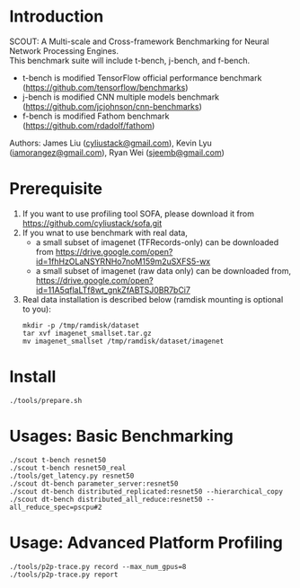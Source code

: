 # Introduction
SCOUT: A Multi-scale and Cross-framework Benchmarking for Neural Network Processing Engines.  
This benchmark suite will include t-bench, j-bench, and f-bench. 
* t-bench is modified TensorFlow official performance benchmark (https://github.com/tensorflow/benchmarks)
* j-bench is modified CNN multiple models benchmark (https://github.com/jcjohnson/cnn-benchmarks)
* f-bench is modified Fathom benchmark (https://github.com/rdadolf/fathom)  

Authors: James Liu (cyliustack@gmail.com), Kevin Lyu (iamorangez@gmail.com), Ryan Wei (sjeemb@gmail.com)
# Prerequisite
1. If you want to use profiling tool SOFA, please download it from https://github.com/cyliustack/sofa.git
2. If you wnat to use benchmark with real data, 
   * a small subset of imagenet (TFRecords-only) can be downloaded from https://drive.google.com/open?id=1fhHzOLaNSYRNHo7noM159m2uSXFS5-wx
   * a small subset of imagenet (raw data only) can be downloaded from,  https://drive.google.com/open?id=11A5qflaLTf8wt_gnkZfABTSJ0BR7bCi7
3. Real data installation is described below (ramdisk mounting is optional to you):   
   ```
   mkdir -p /tmp/ramdisk/dataset
   tar xvf imagenet_smallset.tar.gz
   mv imagenet_smallset /tmp/ramdisk/dataset/imagenet
   ```

# Install
```
./tools/prepare.sh
```  

# Usages: Basic Benchmarking 
```
./scout t-bench resnet50
./scout t-bench resnet50_real
./tools/get_latency.py resnet50
./scout dt-bench parameter_server:resnet50
./scout dt-bench distributed_replicated:resnet50 --hierarchical_copy
./scout dt-bench distributed_all_reduce:resnet50 --all_reduce_spec=pscpu#2
```

# Usage: Advanced Platform Profiling 
```
./tools/p2p-trace.py record --max_num_gpus=8
./tools/p2p-trace.py report
```
